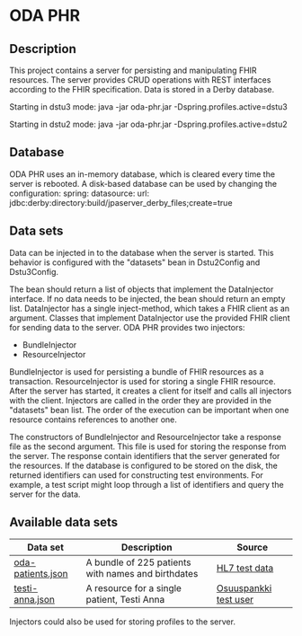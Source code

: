 # ODA PHR

## Description
This project contains a server for persisting and manipulating FHIR resources. The server provides CRUD operations with REST interfaces according to the FHIR specification. Data is stored in a Derby database.

Starting in dstu3 mode:
java -jar oda-phr.jar -Dspring.profiles.active=dstu3

Starting in dstu2 mode:
java -jar oda-phr.jar -Dspring.profiles.active=dstu2

## Database
ODA PHR uses an in-memory database, which is cleared every time the server is rebooted. A disk-based database can be used by changing the configuration:
spring:
    datasource:
        url: jdbc:derby:directory:build/jpaserver_derby_files;create=true   

## Data sets        
Data can be injected in to the database when the server is started. This behavior is configured with the "datasets" bean in Dstu2Config and Dstu3Config.

The bean should return a list of objects that implement the DataInjector interface. If no data needs to be injected, the bean should return an empty list. DataInjector has a single inject-method, which takes a FHIR client as an argument. Classes that implement DataInjector use the provided FHIR client for sending data to the server. ODA PHR provides two injectors: 
- BundleInjector
- ResourceInjector

BundleInjector is used for persisting a bundle of FHIR resources as a transaction. ResourceInjector is used for storing a single FHIR resource. After the server has started, it creates a client for itself and calls all injectors with the client. Injectors are called in the order they are provided in the "datasets" bean list. The order of the execution can be important when one resource contains references to another one.

The constructors of BundleInjector and ResourceInjector take a response file as the second argument. This file is used for storing the response from the server. The response contain identifiers that the server generated for the resources. If the database is configured to be stored on the disk, the returned identifiers can used for constructing test environments. For example, a test script might loop through a list of identifiers and query the server for the data.

## Available data sets

| Data set | Description | Source |
| ---- | ------- | ------- |
| [oda-patients.json](src/main/resources/oda-patients.json) | A bundle of 225 patients with names and birthdates | [HL7 test data](https://www.hl7.org/FHIR/2017Jan/downloads.html) |
| [testi-anna.json](src/main/resources/testi-anna.json) | A resource for a single patient, Testi Anna | [Osuuspankki test user](https://support.signicat.com/display/S2/Finnish+Tupas+test+info)|

Injectors could also be used for storing profiles to the server.


